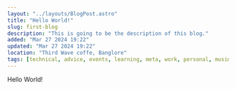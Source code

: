 ```yaml
---
layout: "../layouts/BlogPost.astro"
title: "Hello World!"
slug: first-blog
description: "This is going to be the description of this blog."
added: "Mar 27 2024 19:22"
updated: "Mar 27 2024 19:22"
location: "Third Wave coffe, Banglore"
tags: [technical, advice, events, learning, meta, work, personal, musings]
---
```


Hello World!
